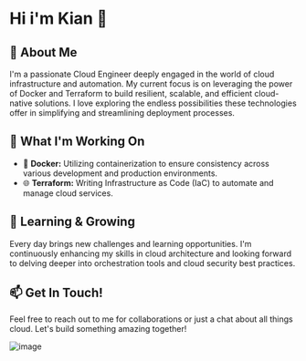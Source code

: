 # Hi i'm Kian 👋

## 🚀 About Me
I'm a passionate Cloud Engineer deeply engaged in the world of cloud infrastructure and automation. My current focus is on leveraging the power of Docker and Terraform to build resilient, scalable, and efficient cloud-native solutions. I love exploring the endless possibilities these technologies offer in simplifying and streamlining deployment processes.

## 💼 What I'm Working On
- 🐳 **Docker:** Utilizing containerization to ensure consistency across various development and production environments.
- 🌐 **Terraform:** Writing Infrastructure as Code (IaC) to automate and manage cloud services.

## 🌱 Learning & Growing
Every day brings new challenges and learning opportunities. I'm continuously enhancing my skills in cloud architecture and looking forward to delving deeper into orchestration tools and cloud security best practices.

## 📫 Get In Touch!
Feel free to reach out to me for collaborations or just a chat about all things cloud. Let's build something amazing together!

![image]({https://img.shields.io/badge/Azure_DevOps-0078D7?style=for-the-badge&logo=azure-devops&logoColor=white})


<!--
**Kian121/Kian121** is a ✨ _special_ ✨ repository because its `README.md` (this file) appears on your GitHub profile.


- 🔭 I’m currently working on terraform and docker
- 🌱 I’m currently learning ...
- 💬 Ask me about ...


-->
